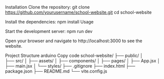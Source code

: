 Installation
Clone the repository:
git clone https://github.com/yourusername/school-website.git
cd school-website

Install the dependencies:
npm install
Usage

Start the development server:
npm run dev

Open your browser and navigate to http://localhost:3000 to see the website.

Project Structure
arduino
Copy code
school-website/
├── public/
│   
├── src/
│   ├── assets/
│   ├── components/
│   ├── pages/
│   ├── App.jsx
│   ├── main.jsx
│   └── styles/
├── .gitignore
├── index.html
├── package.json
├── README.md
└── vite.config.js
